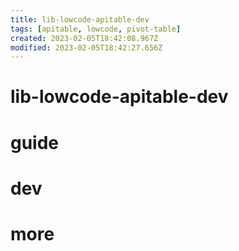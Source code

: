 ```yaml
---
title: lib-lowcode-apitable-dev
tags: [apitable, lowcode, pivot-table]
created: 2023-02-05T18:42:08.967Z
modified: 2023-02-05T18:42:27.656Z
---
```


# lib-lowcode-apitable-dev

# guide

# dev

# more
